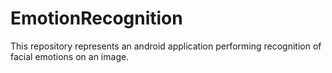 # EmotionRecognition
This repository represents an android application performing recognition of facial emotions on an image.
